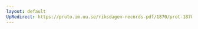 ```yaml
---
layout: default
UpRedirect: https://pruto.im.uu.se/riksdagen-records-pdf/1870/prot-1870--fk--317/prot-1870--fk--317_025.pdf
---
```

